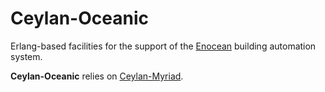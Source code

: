 # Ceylan-Oceanic

Erlang-based facilities for the support of the [Enocean](https://en.wikipedia.org/wiki/EnOcean) building automation system.

**Ceylan-Oceanic** relies on [Ceylan-Myriad](https://github.com/Olivier-Boudeville/Ceylan-Myriad).
